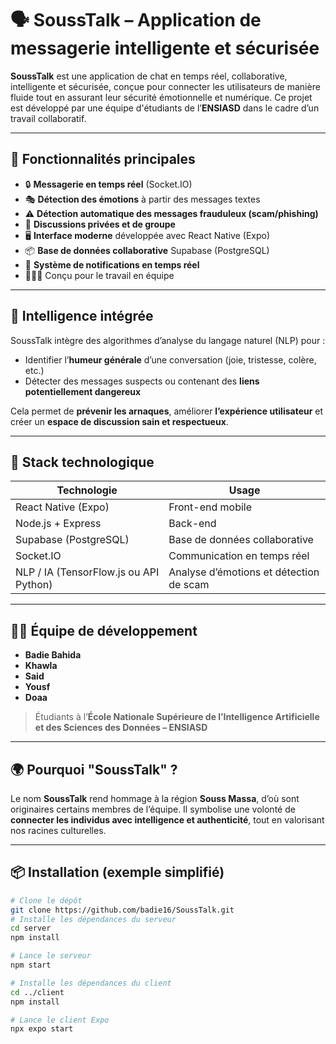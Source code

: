 # 🗣️ SoussTalk – Application de messagerie intelligente et sécurisée

**SoussTalk** est une application de chat en temps réel, collaborative, intelligente et sécurisée, conçue pour connecter les utilisateurs de manière fluide tout en assurant leur sécurité émotionnelle et numérique. Ce projet est développé par une équipe d'étudiants de l’**ENSIASD** dans le cadre d’un travail collaboratif.

---

## 🚀 Fonctionnalités principales

- 🔒 **Messagerie en temps réel** (Socket.IO)
- 🎭 **Détection des émotions** à partir des messages textes
- ⚠️ **Détection automatique des messages frauduleux (scam/phishing)**
- 👥 **Discussions privées et de groupe**
- 🖥️ **Interface moderne** développée avec React Native (Expo)
- 📦 **Base de données collaborative** Supabase (PostgreSQL)
- 🔔 **Système de notifications en temps réel**
- 🧑‍🤝‍🧑 Conçu pour le travail en équipe

---

## 🧠 Intelligence intégrée

SoussTalk intègre des algorithmes d’analyse du langage naturel (NLP) pour :

- Identifier l’**humeur générale** d’une conversation (joie, tristesse, colère, etc.)
- Détecter des messages suspects ou contenant des **liens potentiellement dangereux**

Cela permet de **prévenir les arnaques**, améliorer **l’expérience utilisateur** et créer un **espace de discussion sain et respectueux**.

---

## 🧰 Stack technologique

| Technologie            | Usage                              |
|------------------------|------------------------------------|
| React Native (Expo)    | Front-end mobile                   |
| Node.js + Express      | Back-end                           |
| Supabase (PostgreSQL)  | Base de données collaborative      |
| Socket.IO              | Communication en temps réel        |
| NLP / IA (TensorFlow.js ou API Python) | Analyse d’émotions et détection de scam |

---

## 👨‍💻 Équipe de développement

- **Badie Bahida**
- **Khawla**
- **Said**
- **Yousf**
- **Doaa**

> Étudiants à l’**École Nationale Supérieure de l’Intelligence Artificielle et des Sciences des Données – ENSIASD**

---

## 🌍 Pourquoi "SoussTalk" ?

Le nom **SoussTalk** rend hommage à la région **Souss Massa**, d’où sont originaires certains membres de l’équipe. Il symbolise une volonté de **connecter les individus avec intelligence et authenticité**, tout en valorisant nos racines culturelles.

---

## 📦 Installation (exemple simplifié)

```bash
# Clone le dépôt
git clone https://github.com/badie16/SoussTalk.git
# Installe les dépendances du serveur
cd server
npm install

# Lance le serveur
npm start

# Installe les dépendances du client
cd ../client
npm install

# Lance le client Expo
npx expo start

